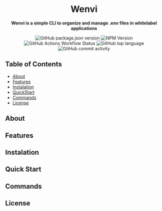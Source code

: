 <div align="center">
  <h1>Wenvi</h1>
  <p><b>Wenvi is a simple CLI to organize and manage .env files in whitelabel applications</b></p>

  ![GitHub package.json version](https://img.shields.io/github/package-json/v/Petri-Hub/Wenvi)
  ![NPM Version](https://img.shields.io/npm/v/wenvi)
  ![GitHub Actions Workflow Status](https://img.shields.io/github/actions/workflow/status/Petri-Hub/Wenvi/deploy.yml)
  ![GitHub top language](https://img.shields.io/github/languages/top/Petri-Hub/Wenvi)
  ![GitHub commit activity](https://img.shields.io/github/commit-activity/t/Petri-Hub/Wenvi)
</div>

## Table of Contents

- [About](#About)
- [Features](#Features)
- [Instalation](#Instalation)
- [QuickStart](#QuickStart)
- [Commands](#Commands)
- [License](#License)

<h2 id="About">About</h3>
<h2 id="Features">Features</h3>
<h2 id="Instalation">Instalation</h3>
<h2 id="QuickStart">Quick Start</h3>
<h2 id="Commands">Commands</h3>
<h2 id="License">License</h3>
